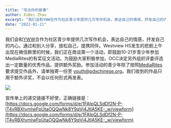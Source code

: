```yaml
---
title: "写出你的故事"
author: XiBei Zhao
excerpt: "我们会和YWW合作为社区青少年提供几次写作机会，表达自己的情感，抒发自己的内心。通过和别人分享，放松自己，提携同伴。Westview HS发生的悲剧上午出现在微信群里的时候，我们正在商谈第一个活动，即鼓励10-21岁青少年参加MediaRites的有奖征文活动。为鼓励大家积极参加，OCC决定另外组织评委评选出一定数量的优秀作品，提供额外现金奖励。参加活动的青少年除了按照MediaRites要求提交作品外，请单独寄一份至youth@pdxchinese.org。"
date: "2022-01-21"
---
```


我们会和[YWW](https://willamettewriters.org/)合作为社区青少年提供几次写作机会，表达自己的情感，抒发自己的内心。通过和别人分享，放松自己，提携同伴。Westview HS发生的悲剧上午出现在微信群里的时候，我们正在商谈第一个活动，即鼓励10-21岁青少年参加MediaRites的有奖征文活动。为鼓励大家积极参加，OCC决定另外组织评委评选出一定数量的优秀作品，提供额外奖励。参加活动的青少年除了按照[MediaRites](https://mediarites.org/the-ism-youth-files-second-round-of-submissions/)要求提交作品外，请单独寄一份至 [youth@pdxchinese.org](mailto:youth@pdxchinese.org)。我们收到的作品只用于额外评奖，不会以任何形式再发表。

![](https://res.cloudinary.com/dhngj18do/image/upload/f_auto,q_auto/v1/images/activities/mediarites)

宣传单上的递交链接不好使，正确链接是：[https://docs.google.com/forms/d/e/1FAIpQLSdDf2N-P-lT4vRBXtymIwFpUtaOQQwNk8Y9qVj4JtIA5KE-_w/viewform](https://docs.google.com/forms/d/e/1FAIpQLSdDf2N-P-lT4vRBXtymIwFpUtaOQQwNk8Y9qVj4JtIA5KE-_w/viewform)
